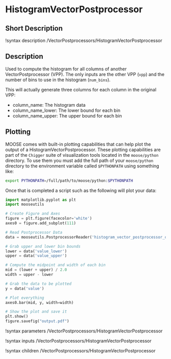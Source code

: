 # HistogramVectorPostprocessor

## Short Description

!syntax description /VectorPostprocessors/HistogramVectorPostprocessor

## Description

Used to compute the histogram for all columns of another VectorPostprocessor (VPP).  The only inputs are the other VPP (`vpp`) and the number of bins to use in the histogram (`num_bins`).

This will actually generate three columns for each column in the original VPP:

- column_name: The histogram data
- column_name_lower: The lower bound for each bin
- column_name_upper: The upper bound for each bin


## Plotting

MOOSE comes with built-in plotting capabilities that can help plot the output of a HistogramVectorPostprocessor.  These plotting capabilities are part of the `Chigger` suite of visualization tools located in the `moose/python` directory.  To use them you must add the full path of your `moose/python` directory to the environment variable called `$PYTHONPATH` using something like:

```bash
export PYTHONPATH=/full/path/to/moose/python:$PYTHONPATH
```

Once that is completed a script such as the following will plot your data:

```python
import matplotlib.pyplot as plt
import mooseutils

# Create Figure and Axes
figure = plt.figure(facecolor='white')
axes0 = figure.add_subplot(111)

# Read Postprocessor Data
data = mooseutils.PostprocessorReader('histogram_vector_postprocessor_out_histo_0001.csv')

# Grab upper and lower bin bounds
lower = data('value_lower')
upper = data('value_upper')

# Compute the midpoint and width of each bin
mid = (lower + upper) / 2.0
width = upper - lower

# Grab the data to be plotted
y = data('value')

# Plot everything
axes0.bar(mid, y, width=width)

# Show the plot and save it
plt.show()
figure.savefig("output.pdf")
```

!syntax parameters /VectorPostprocessors/HistogramVectorPostprocessor

!syntax inputs /VectorPostprocessors/HistogramVectorPostprocessor

!syntax children /VectorPostprocessors/HistogramVectorPostprocessor
